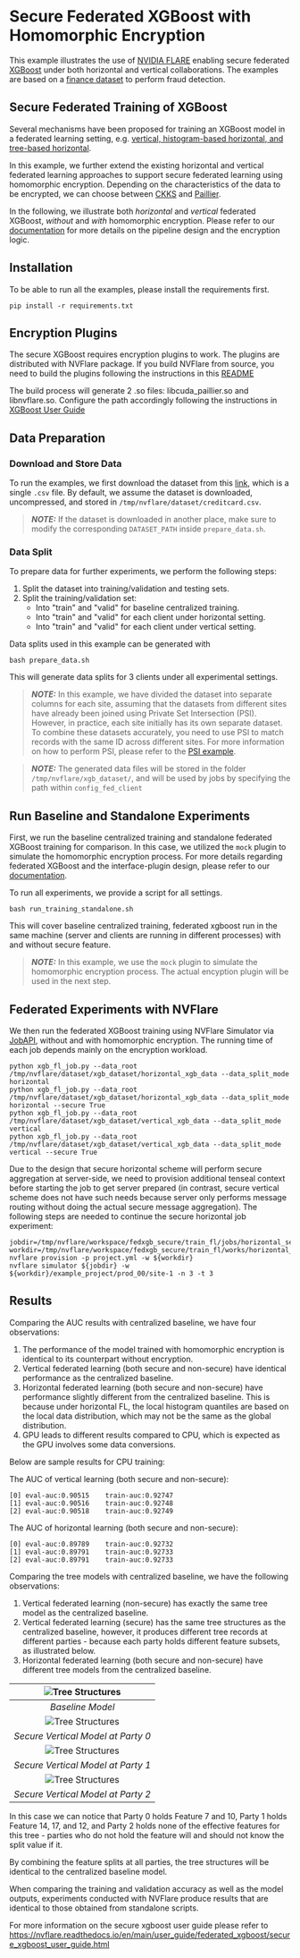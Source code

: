# Secure Federated XGBoost with Homomorphic Encryption
This example illustrates the use of [NVIDIA FLARE](https://nvflare.readthedocs.io/en/main/index.html) enabling secure federated [XGBoost](https://github.com/dmlc/xgboost) under both horizontal and vertical collaborations.
The examples are based on a [finance dataset](https://www.kaggle.com/datasets/mlg-ulb/creditcardfraud) to perform fraud detection.

## Secure Federated Training of XGBoost
Several mechanisms have been proposed for training an XGBoost model in a federated learning setting, e.g. [vertical, histogram-based horizontal, and tree-based horizontal](https://github.com/NVIDIA/NVFlare/tree/main/examples/advanced/xgboost/fedxgb/README.md). 

In this example, we further extend the existing horizontal and vertical federated learning approaches to support secure federated learning using homomorphic encryption. Depending on the characteristics of the data to be encrypted, we can choose between [CKKS](https://github.com/OpenMined/TenSEAL) and [Paillier](https://github.com/intel/pailliercryptolib_python).

In the following, we illustrate both *horizontal* and *vertical* federated XGBoost, *without* and *with* homomorphic encryption. Please refer to our [documentation](https://nvflare.readthedocs.io/en/main/user_guide/federated_xgboost/secure_xgboost_user_guide.html) for more details on the pipeline design and the encryption logic.

## Installation
To be able to run all the examples, please install the requirements first.
```
pip install -r requirements.txt
```
## Encryption Plugins
The secure XGBoost requires encryption plugins to work. The plugins are distributed with NVFlare package. If you build NVFlare from source, you need
to build the plugins following the instructions in this [README](https://github.com/NVIDIA/NVFlare/blob/main/integration/xgboost/encryption_plugins/README.md)

The build process will generate 2 .so files: libcuda_paillier.so and libnvflare.so. Configure the path accordingly following the instructions in 
[XGBoost User Guide](https://nvflare.readthedocs.io/en/main/user_guide/federated_xgboost/secure_xgboost_user_guide.html)

## Data Preparation
### Download and Store Data
To run the examples, we first download the dataset from this [link](https://www.kaggle.com/datasets/mlg-ulb/creditcardfraud), which is a single `.csv` file.
By default, we assume the dataset is downloaded, uncompressed, and stored in `/tmp/nvflare/dataset/creditcard.csv`.

> **_NOTE:_** If the dataset is downloaded in another place,
> make sure to modify the corresponding `DATASET_PATH` inside `prepare_data.sh`.

### Data Split
To prepare data for further experiments, we perform the following steps:
1. Split the dataset into training/validation and testing sets. 
2. Split the training/validation set: 
    * Into "train" and "valid" for baseline centralized training.
    * Into "train" and "valid" for each client under horizontal setting. 
    * Into "train" and "valid" for each client under vertical setting.

Data splits used in this example can be generated with
```
bash prepare_data.sh
```

This will generate data splits for 3 clients under all experimental settings.

> **_NOTE:_** In this example, we have divided the dataset into separate columns for each site,
> assuming that the datasets from different sites have already been joined using Private Set
> Intersection (PSI). However, in practice, each site initially has its own separate dataset. To
> combine these datasets accurately, you need to use PSI to match records with the same ID across
> different sites. For more information on how to perform PSI, please refer to the 
> [PSI example](https://github.com/NVIDIA/NVFlare/tree/main/examples/advanced/psi).


> **_NOTE:_** The generated data files will be stored in the folder `/tmp/nvflare/xgb_dataset/`,
> and will be used by jobs by specifying the path within `config_fed_client`

## Run Baseline and Standalone Experiments
First, we run the baseline centralized training and standalone federated XGBoost training for comparison.
In this case, we utilized the `mock` plugin to simulate the homomorphic encryption process. 
For more details regarding federated XGBoost and the interface-plugin design,
please refer to our [documentation](https://nvflare.readthedocs.io/en/main/user_guide/federated_xgboost/secure_xgboost_user_guide.html).

To run all experiments, we provide a script for all settings.
```
bash run_training_standalone.sh
```
This will cover baseline centralized training, federated xgboost run in the same machine
(server and clients are running in different processes) with and without secure feature.

> **_NOTE:_** In this example, we use the `mock` plugin to simulate the homomorphic encryption process.
> The actual encyption plugin will be used in the next step.

## Federated Experiments with NVFlare
We then run the federated XGBoost training using NVFlare Simulator via [JobAPI](https://nvflare.readthedocs.io/en/main/programming_guide/fed_job_api.html), without and with homomorphic encryption.
The running time of each job depends mainly on the encryption workload. 

```
python xgb_fl_job.py --data_root /tmp/nvflare/dataset/xgb_dataset/horizontal_xgb_data --data_split_mode horizontal
python xgb_fl_job.py --data_root /tmp/nvflare/dataset/xgb_dataset/horizontal_xgb_data --data_split_mode horizontal --secure True
python xgb_fl_job.py --data_root /tmp/nvflare/dataset/xgb_dataset/vertical_xgb_data --data_split_mode vertical
python xgb_fl_job.py --data_root /tmp/nvflare/dataset/xgb_dataset/vertical_xgb_data --data_split_mode vertical --secure True
```

Due to the design that secure horizontal scheme will perform secure aggregation at server-side, we need to provision additional 
tenseal context before starting the job to get server prepared (in contrast, secure vertical scheme does not have such needs
because server only performs message routing without doing the actual secure message aggregation). The following steps are needed
to continue the secure horizontal job experiment:
```
jobdir=/tmp/nvflare/workspace/fedxgb_secure/train_fl/jobs/horizontal_secure
workdir=/tmp/nvflare/workspace/fedxgb_secure/train_fl/works/horizontal_secure
nvflare provision -p project.yml -w ${workdir}
nvflare simulator ${jobdir} -w ${workdir}/example_project/prod_00/site-1 -n 3 -t 3
```

## Results
Comparing the AUC results with centralized baseline, we have four observations:
1. The performance of the model trained with homomorphic encryption is identical to its counterpart without encryption.
2. Vertical federated learning (both secure and non-secure) have identical performance as the centralized baseline.
3. Horizontal federated learning (both secure and non-secure) have performance slightly different from the centralized baseline. This is because under horizontal FL, the local histogram quantiles are based on the local data distribution, which may not be the same as the global distribution.
4. GPU leads to different results compared to CPU, which is expected as the GPU involves some data conversions.

Below are sample results for CPU training:

The AUC of vertical learning (both secure and non-secure):
```
[0]	eval-auc:0.90515	train-auc:0.92747
[1]	eval-auc:0.90516	train-auc:0.92748
[2]	eval-auc:0.90518	train-auc:0.92749
```
The AUC of horizontal learning (both secure and non-secure):
```
[0]	eval-auc:0.89789	train-auc:0.92732
[1]	eval-auc:0.89791	train-auc:0.92733
[2]	eval-auc:0.89791	train-auc:0.92733
```

Comparing the tree models with centralized baseline, we have the following observations:
1. Vertical federated learning (non-secure) has exactly the same tree model as the centralized baseline.
2. Vertical federated learning (secure) has the same tree structures as the centralized baseline, however, it produces different tree records at different parties - because each party holds different feature subsets, as illustrated below.
3. Horizontal federated learning (both secure and non-secure) have different tree models from the centralized baseline.

|     ![Tree Structures](./figs/tree.base.png)      |
|:-------------------------------------------------:|
|                 *Baseline Model*                  |
| ![Tree Structures](./figs/tree.vert.secure.0.png) |
|        *Secure Vertical Model at Party 0*         |
| ![Tree Structures](./figs/tree.vert.secure.1.png) |
|        *Secure Vertical Model at Party 1*         |
| ![Tree Structures](./figs/tree.vert.secure.2.png) |
|        *Secure Vertical Model at Party 2*         |

In this case we can notice that Party 0 holds Feature 7 and 10, Party 1 holds Feature 14, 17, and 12, and Party 2 holds none of the effective features for this tree - parties who do not hold the feature will and should not know the split value if it.

By combining the feature splits at all parties, the tree structures will be identical to the centralized baseline model.

When comparing the training and validation accuracy as well as the model outputs,
experiments conducted with NVFlare produce results that are identical
to those obtained from standalone scripts.

For more information on the secure xgboost user guide please refer to
https://nvflare.readthedocs.io/en/main/user_guide/federated_xgboost/secure_xgboost_user_guide.html
